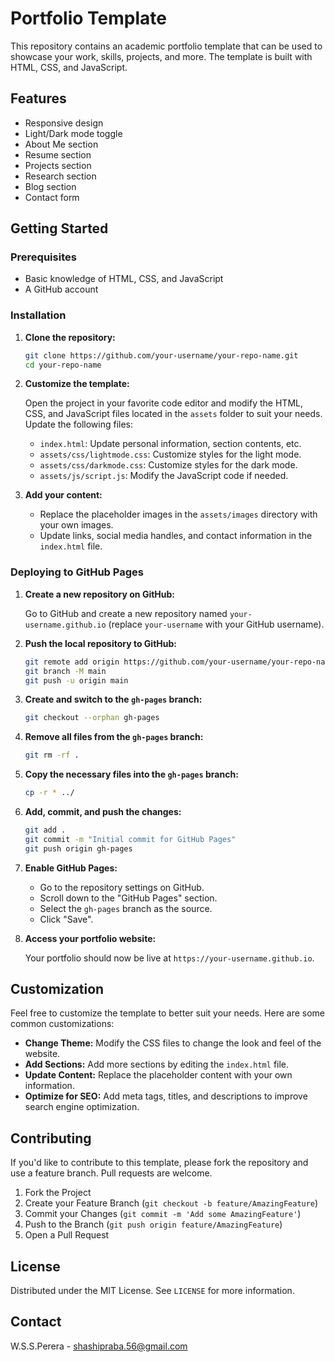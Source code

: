 # Portfolio Template

This repository contains an academic portfolio template that can be used to showcase your work, skills, projects, and more. The template is built with HTML, CSS, and JavaScript.

## Features

- Responsive design
- Light/Dark mode toggle
- About Me section
- Resume section
- Projects section
- Research section
- Blog section
- Contact form

## Getting Started

### Prerequisites

- Basic knowledge of HTML, CSS, and JavaScript
- A GitHub account

### Installation

1. **Clone the repository:**

    ```sh
    git clone https://github.com/your-username/your-repo-name.git
    cd your-repo-name
    ```

2. **Customize the template:**

    Open the project in your favorite code editor and modify the HTML, CSS, and JavaScript files located in the `assets` folder to suit your needs. Update the following files:
    
    - `index.html`: Update personal information, section contents, etc.
    - `assets/css/lightmode.css`: Customize styles for the light mode.
    - `assets/css/darkmode.css`: Customize styles for the dark mode.
    - `assets/js/script.js`: Modify the JavaScript code if needed.

3. **Add your content:**

    - Replace the placeholder images in the `assets/images` directory with your own images.
    - Update links, social media handles, and contact information in the `index.html` file.

### Deploying to GitHub Pages

1. **Create a new repository on GitHub:**

    Go to GitHub and create a new repository named `your-username.github.io` (replace `your-username` with your GitHub username).

2. **Push the local repository to GitHub:**

    ```sh
    git remote add origin https://github.com/your-username/your-repo-name.git
    git branch -M main
    git push -u origin main
    ```

3. **Create and switch to the `gh-pages` branch:**

    ```sh
    git checkout --orphan gh-pages
    ```

4. **Remove all files from the `gh-pages` branch:**

    ```sh
    git rm -rf .
    ```

5. **Copy the necessary files into the `gh-pages` branch:**

    ```sh
    cp -r * ../
    ```

6. **Add, commit, and push the changes:**

    ```sh
    git add .
    git commit -m "Initial commit for GitHub Pages"
    git push origin gh-pages
    ```

7. **Enable GitHub Pages:**

    - Go to the repository settings on GitHub.
    - Scroll down to the "GitHub Pages" section.
    - Select the `gh-pages` branch as the source.
    - Click "Save".

8. **Access your portfolio website:**

    Your portfolio should now be live at `https://your-username.github.io`.

## Customization

Feel free to customize the template to better suit your needs. Here are some common customizations:

- **Change Theme:** Modify the CSS files to change the look and feel of the website.
- **Add Sections:** Add more sections by editing the `index.html` file.
- **Update Content:** Replace the placeholder content with your own information.
- **Optimize for SEO:** Add meta tags, titles, and descriptions to improve search engine optimization.

## Contributing

If you'd like to contribute to this template, please fork the repository and use a feature branch. Pull requests are welcome.

1. Fork the Project
2. Create your Feature Branch (`git checkout -b feature/AmazingFeature`)
3. Commit your Changes (`git commit -m 'Add some AmazingFeature'`)
4. Push to the Branch (`git push origin feature/AmazingFeature`)
5. Open a Pull Request

## License

Distributed under the MIT License. See `LICENSE` for more information.

## Contact

W.S.S.Perera - shashipraba.56@gmail.com